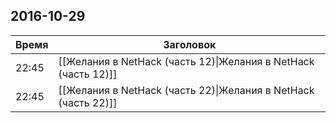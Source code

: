 ## 2016-10-29
| Время | Заголовок |
| --- | --- |
| 22:45 | [[Желания в NetHack (часть 12)\|Желания в NetHack (часть 12)]] |
| 22:45 | [[Желания в NetHack (часть 22)\|Желания в NetHack (часть 22)]] |

